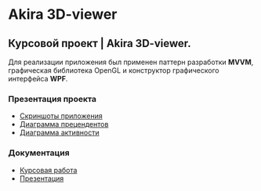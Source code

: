 # Akira 3D-viewer

## Курсовой проект | Akira 3D-viewer.
Для реализации приложения был применен паттерн разработки **MVVM**, графическая библиотека OpenGL и конструктор графического интерфейса **WPF**.

### Презентация проекта
* [Скриншоты приложения](https://github.com/sahland/Akira3D/tree/main/screenshots)
* [Диаграмма прецендентов](https://github.com/sahland/Akira3D/blob/main/diagrams/%D0%94%D0%B8%D0%B0%D0%B3%D1%80%D0%B0%D0%BC%D0%BC%D0%B0%20%D0%BF%D1%80%D0%B5%D1%86%D0%B5%D0%B4%D0%B5%D0%BD%D1%82%D0%BE%D0%B2%20(Use%20case%20diagram)/Akira3d_usecase.png)
* [Диаграмма активности](https://github.com/sahland/Akira3D/blob/main/diagrams/%D0%94%D0%B8%D0%B0%D0%B3%D1%80%D0%B0%D0%BC%D0%BC%D0%B0%20%D0%B0%D0%BA%D1%82%D0%B8%D0%B2%D0%BD%D0%BE%D1%81%D1%82%D0%B8%20(Activity%20diagram)/Akira3d_activity.png)
### Документация
* [Курсовая работа](https://github.com/sahland/Akira3D/blob/main/documentation/Курсовая%20работа/Курсовая_Akira3D.pdf)
* [Презентация](https://github.com/sahland/Akira3D/blob/main/documentation/Презентация/Презентация_Akira3D.pdf)
